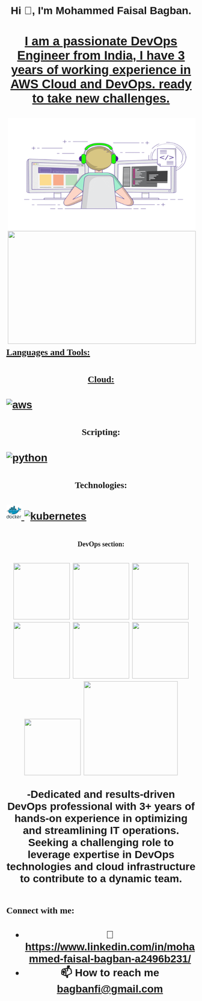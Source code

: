 <!-- Header Section -->
<h1 align="center"><font face="Arial">Hi 👋, I'm Mohammed Faisal Bagban.
<h3 align="center"><font face="Arial"><a href="https://www.linkedin.com/in/nasiullha-chaudhari/" target="_blank" rel="noreferrer"> I am a passionate DevOps Engineer from India, I have 3 years of working experience in AWS Cloud and DevOps. ready to take new challenges.</font></h3>

<!-- GIF -->
<img align="right" height="300" width="500" src="https://raw.githubusercontent.com/mikonoid/mikonoid/main/images/gifs/coder3.gif" />
<img align="right" height="300" width="500" src="https://github.com/MdFaisalDevops/MdFaisalDevops/assets/98974077/a97609e8-e824-4a27-a94f-61883ef94194" />


<!-- Languages and Tools Section -->
<h3 align="left"><font size="+2" face="Verdana">Languages and Tools:</font></h3>

<!-- Cloud Section -->
<h4><font size="+2" face="Tahoma">Cloud:</font></h4>
<p align="left">
<a href="[https://aws.amazon.com](https://aws.amazon.com/)" target="_blank" rel="noreferrer">
<img src="https://www.logigroup.com/images/Logo_aws.gif" alt="aws" width="100" height="80"/>
</a>
</p>

<!-- Scripting Section -->
<h4><font size="+2" face="Tahoma">Scripting:</font></h4>
<p align="left">
<a href="[https://www.python.org](https://www.python.org/)" target="_blank" rel="noreferrer">
<img src="https://i.giphy.com/media/KAq5w47R9rmTuvWOWa/giphy.webp" alt="python" width="100" height="100"/>
</a>
</p>

<!-- Technologies Section -->
<h4><font size="+2" face="Tahoma">Technologies:</font></h4>
<p align="left">
</a>
<a href="https://www.docker.com/" target="_blank" rel="noreferrer">
<img src="https://raw.githubusercontent.com/devicons/devicon/master/icons/docker/docker-original-wordmark.svg" alt="docker" width="40" height="40"/>
</a>
<a href="https://kubernetes.io/" target="_blank" rel="noreferrer">
<img src="https://upload.wikimedia.org/wikipedia/commons/thumb/3/39/Kubernetes_logo_without_workmark.svg/2109px-Kubernetes_logo_without_workmark.svg.png" alt="kubernetes" width="40" height="40"/>
</a>

<h4><font size="+1" face="Tahoma">DevOps section:</font></h4>
<p align="left">
</a>

<p float="left">
 
<img align="down" height="150" width="150" src="https://github.com/MdFaisalDevops/MdFaisalDevops/assets/98974077/aeb45d24-9d91-4305-8c01-21aeb934e329" />

<img align="down" height="150" width="150" src="https://github.com/MdFaisalDevops/MdFaisalDevops/assets/98974077/c012989b-c76a-4ed5-9cbd-aaa88d483347" />

<img align="down" height="150" width="150" src="https://github.com/MdFaisalDevops/MdFaisalDevops/assets/98974077/ddc13bc7-769d-40ce-9385-e696a7d2c1cb" />

<img align="down" height="150" width="150" src="https://github.com/MdFaisalDevops/MdFaisalDevops/assets/98974077/ce5ed33f-b7d5-442f-a1c3-ca7c705e1c16" />

<img align="down" height="150" width="150" src="https://github.com/MdFaisalDevops/MdFaisalDevops/assets/98974077/36138b72-1bc6-490d-ad52-b6dd00057aea" />
  
<img align="down" height="150" width="150" src="https://github.com/MdFaisalDevops/MdFaisalDevops/assets/98974077/55435884-9671-4c11-bb98-d7de949174c4" />
 
<img align="down" height="150" width="150" src="https://github.com/MdFaisalDevops/MdFaisalDevops/assets/98974077/fbf0787e-3394-40cf-a3a1-f1d36886daa6" />
 
<img align="down" height="250" width="250" src="https://github.com/MdFaisalDevops/MdFaisalDevops/assets/98974077/9217209d-da57-4c62-b0c0-543a6506a477" />

-Dedicated and results-driven DevOps
professional with 3+ years of hands-on
experience in optimizing and streamlining IT
operations. Seeking a challenging role to
leverage expertise in DevOps technologies and
cloud infrastructure to contribute to a dynamic
team.

<!-- Contact Section -->
<h3 align="left"><font size="+2" face="Verdana">Connect with me:</font></h3>
<p align="left">
</p>

-  https://www.linkedin.com/in/mohammed-faisal-bagban-a2496b231/
- 📫 How to reach me **[bagbanfi@gmail.com](mailto:bagbanfi@gmail.com)**
